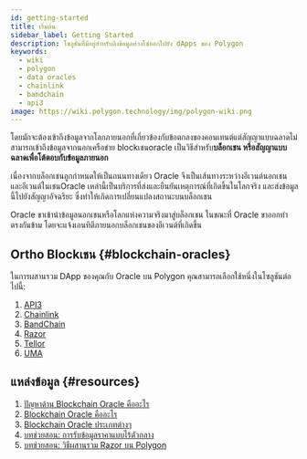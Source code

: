```yaml
---
id: getting-started
title: เริ่มต้น
sidebar_label: Getting Started
description: โซลูชั่นที่มีอยู่สำหรับดึงข้อมูลห่วงโซ่ออกไปยัง dApps ของ Polygon
keywords:
  - wiki
  - polygon
  - data oracles
  - chainlink
  - bandchain
  - api3
image: https://wiki.polygon.technology/img/polygon-wiki.png
---
```


โดยมักจะต้องเข้าถึงข้อมูลจากโลกภายนอกที่เกี่ยวข้องกับข้อตกลงของคอนเทนต์แต่สัญญาแบบฉลาดไม่สามารถเข้าถึงข้อมูลจากนอกเครือข่าย blockเชนoracle เป็นวิธีสำหรับ**บล็อกเชน หรือสัญญาแบบฉลาดเพื่อโต้ตอบกับข้อมูลภายนอก**

เนื่องจากบล็อกเชนถูกกำหนดให้เป็นถนนทางเดียว Oracle จึงเป็นเส้นทางระหว่างอีเวนต์นอกเชนและอีเวนต์ในเชนOracle เหล่านี้เป็นบริการที่ส่งและยืนยันเหตุการณ์ที่เกิดขึ้นในโลกจริง และส่งข้อมูลนี้ไปยังสัญญาอัจฉริยะ ซึ่งทำให้เกิดการเปลี่ยนแปลงสถานะบนบล็อกเชน

Oracle ขาเข้านำข้อมูลนอกเชนหรือโลกแห่งความจริงมาสู่บล็อกเชน ในขณะที่ Oracle ขาออกทำตรงกันข้าม โดยจะแจ้งเอนทิตีภายนอกบล็อกเชนของอีเวนต์ที่เกิดขึ้น

## Ortho Blockเชน {#blockchain-oracles}

ในการผสานรวม DApp ของคุณกับ Oracle บน Polygon คุณสามารถเลือกใช้หนึ่งในโซลูชันต่อไปนี้:

 1. [API3](api3.md)
 2. [Chainlink](chainlink.md)
 3. [BandChain](bandchain.md)
 4. [Razor](razor.md)
 5. [Tellor](tellor.md)
 6. [UMA](optimisticoracle.md)

## แหล่งข้อมูล {#resources}

1. [ปัญหาด้าน Blockchain Oracle คืออะไร](https://blog.chain.link/what-is-the-blockchain-oracle-problem/)
1. [Blockchain Oracle คืออะไร](https://cryptobriefing.com/what-is-blockchain-oracle/)
2. [Blockchain Oracle ประเภทต่างๆ](https://blockchainhub.net/blockchain-oracles/)
3. [บทช่วยสอน: การรับข้อมูลราคาแบบไร้ตัวกลาง](https://docs.chain.link/docs/get-the-latest-price)
4. [บทช่วยสอน: วิธีผสานรวม Razor บน Polygon](https://docs.razor.network/tutorial/matic/)
